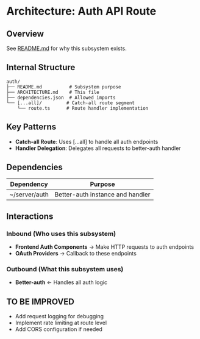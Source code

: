 # Architecture: Auth API Route

## Overview
See [README.md](./README.md) for why this subsystem exists.

## Internal Structure

```
auth/
├── README.md          # Subsystem purpose
├── ARCHITECTURE.md    # This file
├── dependencies.json  # Allowed imports
└── [...all]/         # Catch-all route segment
    └── route.ts      # Route handler implementation
```

## Key Patterns
- **Catch-all Route**: Uses [...all] to handle all auth endpoints
- **Handler Delegation**: Delegates all requests to better-auth handler

## Dependencies

| Dependency | Purpose |
|------------|---------|
| ~/server/auth | Better-auth instance and handler |

## Interactions

### Inbound (Who uses this subsystem)
- **Frontend Auth Components** → Make HTTP requests to auth endpoints
- **OAuth Providers** → Callback to these endpoints

### Outbound (What this subsystem uses)
- **Better-auth** ← Handles all auth logic

## TO BE IMPROVED
- Add request logging for debugging
- Implement rate limiting at route level
- Add CORS configuration if needed